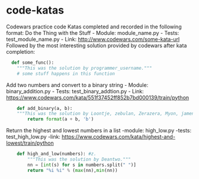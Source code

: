 # code-katas
Codewars practice code
Katas completed and recorded in the following format:
  Do the Thing with the Stuff
    - Module: module_name.py
    - Tests: test_module_name.py
    - Link: http://www.codewars.com/some-kata-url
Followed by the most interesting solution provided by codewars after kata completion:
  ```python
    def some_func():
      """This was the solution by programmer_username."""
      # some stuff happens in this function
  ```


Add two numbers and convert to a binary string
    - Module: binary_addition.py
    - Tests: test_binary_addtion.py
    - Link: https://www.codewars.com/kata/551f37452ff852b7bd000139/train/python
```python
    def add_binary(a, b):
    """This was the solution by Loontje, zebulan, Zerazera, Myon, jamenlong, 13ROY (plus 41 more warriors)."""
        return format(a + b, 'b')
```


Return the highest and lowest numbers in a list
    -module: high_low.py
    -tests: test_high_low.py
    -link: https://www.codewars.com/kata/highest-and-lowest/train/python
```python
    def high_and_low(numbers): #z.
        """This was the solution by Deantwo."""
        nn = [int(s) for s in numbers.split(" ")]
        return "%i %i" % (max(nn),min(nn))
```